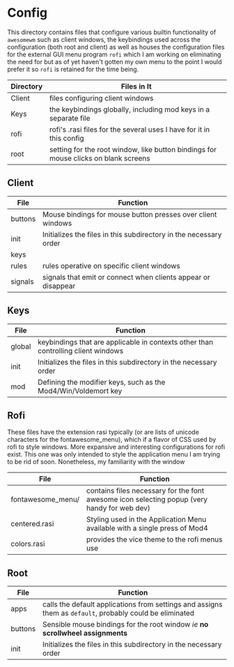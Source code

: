 # Config

This directory contains files that configure various builtin functionality of
`awesomewm` such as client windows, the keybindings used across the
configuration (both root and client) as well as houses the configuration files
for the external GUI menu program `rofi` which I am working on eliminating the
need for but as of yet haven't gotten my own menu to the point I would prefer it
so `rofi` is retained for the time being.

| Directory | Files in It                                                                         |
| --------- | ----------------------------------------------------------------------------------- |
| Client    | files configuring client windows                                                    |
| Keys      | the keybindings globally, including mod keys in a separate file                     |
| rofi      | rofi's .rasi files for the several uses I have for it in this config                |
| root      | setting for the root window, like button bindings for mouse clicks on blank screens |

## Client

| File    | Function                                                          |
| ------- | ----------------------------------------------------------------- |
| buttons | Mouse bindings for mouse button presses over client windows       |
| init    | Initializes the files in this subdirectory in the necessary order |
| keys    |                                                                   |
| rules   | rules operative on specific client windows                        |
| signals | signals that emit or connect when clients appear or disappear     |

## Keys

| File   | Function                                                                          |
| ------ | --------------------------------------------------------------------------------- |
| global | keybindings that are applicable in contexts other than controlling client windows |
| init   | Initializes the files in this subdirectory in the necessary order                 |
| mod    | Defining the modifier keys, such as the Mod4/Win/Voldemort key                    |

## Rofi

These files have the extension rasi typically (or are lists of unicode
characters for the fontawesome_menu), which if a flavor of CSS used by rofi to
style windows. More expansive and interesting configurations for rofi exist.
This one was only intended to style the application menu I am trying to be rid
of soon. Nonetheless, my familiarity with the window

| File              | Function                                                                                    |
| ----------------- | ------------------------------------------------------------------------------------------- |
| fontawesome_menu/ | contains files necessary for the font awesome icon selecting popup (very handy for web dev) |
| centered.rasi     | Styling used in the Application Menu available with a single press of Mod4                  |
| colors.rasi       | provides the vice theme to the rofi menus use                                               |

## Root

| File    | Function                                                                                                 |
| ------- | -------------------------------------------------------------------------------------------------------- |
| apps    | calls the default applications from settings and assigns them as `default`, probably could be eliminated |
| buttons | Sensible mouse bindings for the root window _ie_ **no scrollwheel assignments**                          |
| init   | Initializes the files in this subdirectory in the necessary order                 |

